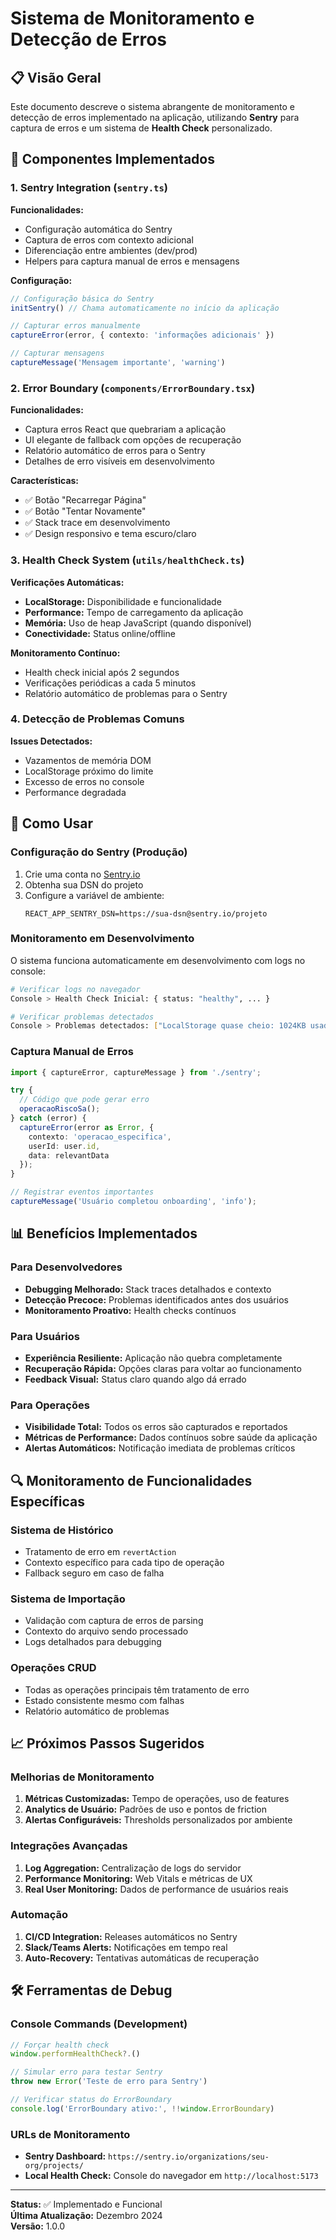 # Sistema de Monitoramento e Detecção de Erros

## 📋 Visão Geral

Este documento descreve o sistema abrangente de monitoramento e detecção de erros implementado na aplicação, utilizando **Sentry** para captura de erros e um sistema de **Health Check** personalizado.

## 🔧 Componentes Implementados

### 1. Sentry Integration (`sentry.ts`)

**Funcionalidades:**
- Configuração automática do Sentry
- Captura de erros com contexto adicional
- Diferenciação entre ambientes (dev/prod)
- Helpers para captura manual de erros e mensagens

**Configuração:**
```typescript
// Configuração básica do Sentry
initSentry() // Chama automaticamente no início da aplicação

// Capturar erros manualmente
captureError(error, { contexto: 'informações adicionais' })

// Capturar mensagens
captureMessage('Mensagem importante', 'warning')
```

### 2. Error Boundary (`components/ErrorBoundary.tsx`)

**Funcionalidades:**
- Captura erros React que quebrariam a aplicação
- UI elegante de fallback com opções de recuperação
- Relatório automático de erros para o Sentry
- Detalhes de erro visíveis em desenvolvimento

**Características:**
- ✅ Botão "Recarregar Página"
- ✅ Botão "Tentar Novamente"
- ✅ Stack trace em desenvolvimento
- ✅ Design responsivo e tema escuro/claro

### 3. Health Check System (`utils/healthCheck.ts`)

**Verificações Automáticas:**
- **LocalStorage:** Disponibilidade e funcionalidade
- **Performance:** Tempo de carregamento da aplicação
- **Memória:** Uso de heap JavaScript (quando disponível)
- **Conectividade:** Status online/offline

**Monitoramento Contínuo:**
- Health check inicial após 2 segundos
- Verificações periódicas a cada 5 minutos
- Relatório automático de problemas para o Sentry

### 4. Detecção de Problemas Comuns

**Issues Detectados:**
- Vazamentos de memória DOM
- LocalStorage próximo do limite
- Excesso de erros no console
- Performance degradada

## 🚀 Como Usar

### Configuração do Sentry (Produção)

1. Crie uma conta no [Sentry.io](https://sentry.io)
2. Obtenha sua DSN do projeto
3. Configure a variável de ambiente:
   ```env
   REACT_APP_SENTRY_DSN=https://sua-dsn@sentry.io/projeto
   ```

### Monitoramento em Desenvolvimento

O sistema funciona automaticamente em desenvolvimento com logs no console:

```bash
# Verificar logs no navegador
Console > Health Check Inicial: { status: "healthy", ... }

# Verificar problemas detectados
Console > Problemas detectados: ["LocalStorage quase cheio: 1024KB usado"]
```

### Captura Manual de Erros

```typescript
import { captureError, captureMessage } from './sentry';

try {
  // Código que pode gerar erro
  operacaoRiscoSa();
} catch (error) {
  captureError(error as Error, { 
    contexto: 'operacao_especifica',
    userId: user.id,
    data: relevantData
  });
}

// Registrar eventos importantes
captureMessage('Usuário completou onboarding', 'info');
```

## 📊 Benefícios Implementados

### Para Desenvolvedores
- **Debugging Melhorado:** Stack traces detalhados e contexto
- **Detecção Precoce:** Problemas identificados antes dos usuários
- **Monitoramento Proativo:** Health checks contínuos

### Para Usuários
- **Experiência Resiliente:** Aplicação não quebra completamente
- **Recuperação Rápida:** Opções claras para voltar ao funcionamento
- **Feedback Visual:** Status claro quando algo dá errado

### Para Operações
- **Visibilidade Total:** Todos os erros são capturados e reportados
- **Métricas de Performance:** Dados contínuos sobre saúde da aplicação
- **Alertas Automáticos:** Notificação imediata de problemas críticos

## 🔍 Monitoramento de Funcionalidades Específicas

### Sistema de Histórico
- Tratamento de erro em `revertAction`
- Contexto específico para cada tipo de operação
- Fallback seguro em caso de falha

### Sistema de Importação
- Validação com captura de erros de parsing
- Contexto do arquivo sendo processado
- Logs detalhados para debugging

### Operações CRUD
- Todas as operações principais têm tratamento de erro
- Estado consistente mesmo com falhas
- Relatório automático de problemas

## 📈 Próximos Passos Sugeridos

### Melhorias de Monitoramento
1. **Métricas Customizadas:** Tempo de operações, uso de features
2. **Analytics de Usuário:** Padrões de uso e pontos de friction
3. **Alertas Configuráveis:** Thresholds personalizados por ambiente

### Integrações Avançadas
1. **Log Aggregation:** Centralização de logs do servidor
2. **Performance Monitoring:** Web Vitals e métricas de UX
3. **Real User Monitoring:** Dados de performance de usuários reais

### Automação
1. **CI/CD Integration:** Releases automáticos no Sentry
2. **Slack/Teams Alerts:** Notificações em tempo real
3. **Auto-Recovery:** Tentativas automáticas de recuperação

## 🛠️ Ferramentas de Debug

### Console Commands (Development)
```javascript
// Forçar health check
window.performHealthCheck?.()

// Simular erro para testar Sentry
throw new Error('Teste de erro para Sentry')

// Verificar status do ErrorBoundary
console.log('ErrorBoundary ativo:', !!window.ErrorBoundary)
```

### URLs de Monitoramento
- **Sentry Dashboard:** `https://sentry.io/organizations/seu-org/projects/`
- **Local Health Check:** Console do navegador em `http://localhost:5173`

---

**Status:** ✅ Implementado e Funcional  
**Última Atualização:** Dezembro 2024  
**Versão:** 1.0.0 